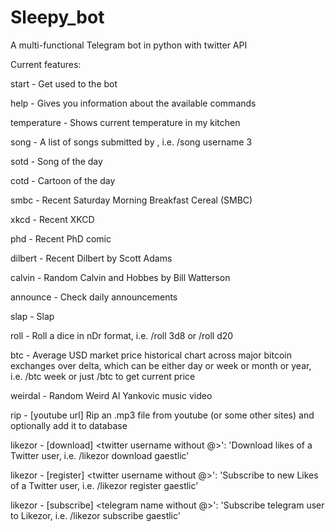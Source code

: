 # Sleepy_bot

A multi-functional Telegram bot in python with twitter API

Current features:

start - Get used to the bot

help - Gives you information about the available commands

temperature - Shows current temperature in my kitchen

song - <username> <integer> A list of songs submitted by <username>, i.e. /song username 3
  
sotd - Song of the day
  
cotd - Cartoon of the day
  
smbc - Recent Saturday Morning Breakfast Cereal (SMBC)
  
xkcd - Recent XKCD
  
phd - Recent PhD comic
  
dilbert - Recent Dilbert by Scott Adams
  

calvin - Random Calvin and Hobbes by Bill Watterson

announce - Check daily announcements

slap - Slap <target>

roll - <nDr> Roll a dice in nDr format, i.e. /roll 3d8 or /roll d20

btc - <delta> Average USD market price historical chart across major bitcoin exchanges over delta, which can be either day or week or month or year, i.e. /btc week or just /btc to get current price

weirdal - Random Weird Al Yankovic music video

rip - [youtube url] <db> Rip an .mp3 file from youtube (or some other sites) and optionally add it to database

likezor - [download] <twitter username without @>': 'Download likes of a Twitter user, i.e. /likezor download gaestlic'

likezor - [register] <twitter username without @>': 'Subscribe to new Likes of a Twitter user, i.e. /likezor register gaestlic'

likezor - [subscribe] <telegram name without @>': 'Subscribe telegram user to Likezor, i.e. /likezor subscribe gaestlic'